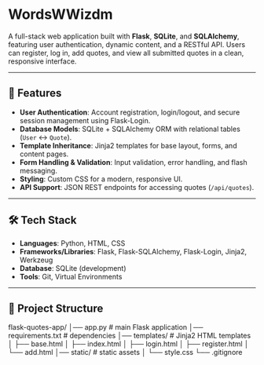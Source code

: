 # WordsWWizdm

A full-stack web application built with **Flask**, **SQLite**, and **SQLAlchemy**, featuring user authentication, dynamic content, and a RESTful API. Users can register, log in, add quotes, and view all submitted quotes in a clean, responsive interface.

---

## 🚀 Features
- **User Authentication**: Account registration, login/logout, and secure session management using Flask-Login.  
- **Database Models**: SQLite + SQLAlchemy ORM with relational tables (`User` ↔ `Quote`).  
- **Template Inheritance**: Jinja2 templates for base layout, forms, and content pages.  
- **Form Handling & Validation**: Input validation, error handling, and flash messaging.  
- **Styling**: Custom CSS for a modern, responsive UI.  
- **API Support**: JSON REST endpoints for accessing quotes (`/api/quotes`).  

---

## 🛠️ Tech Stack
- **Languages**: Python, HTML, CSS  
- **Frameworks/Libraries**: Flask, Flask-SQLAlchemy, Flask-Login, Jinja2, Werkzeug  
- **Database**: SQLite (development)  
- **Tools**: Git, Virtual Environments  

---

## 📂 Project Structure
flask-quotes-app/
│── app.py # main Flask application
│── requirements.txt # dependencies
│── templates/ # Jinja2 HTML templates
│ ├── base.html
│ ├── index.html
│ ├── login.html
│ ├── register.html
│ └── add.html
│── static/ # static assets
│ └── style.css
└── .gitignore

